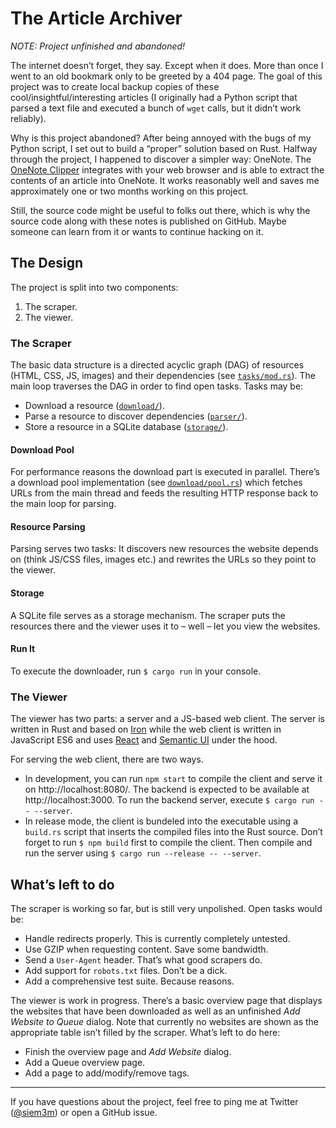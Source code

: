 # The Article Archiver

*NOTE: Project unfinished and abandoned!*

The internet doesn’t forget, they say. Except when it does. More than once I went to an old bookmark only to be greeted by a 404 page. The goal of this project was to create local backup copies of these cool/insightful/interesting articles (I originally had a Python script that parsed a text file and executed a bunch of `wget` calls, but it didn’t work reliably).

Why is this project abandoned? After being annoyed with the bugs of my Python script, I set out to build a “proper” solution based on Rust. Halfway through the project, I happened to discover a simpler way: OneNote. The [OneNote Clipper](https://www.onenote.com/clipper) integrates with your web browser and is able to extract the contents of an article into OneNote. It works reasonably well and saves me approximately one or two months working on this project.

Still, the source code might be useful to folks out there, which is why the source code along with these notes is published on GitHub. Maybe someone can learn from it or wants to continue hacking on it.

## The Design

The project is split into two components:

1. The scraper.
2. The viewer.

### The Scraper

The basic data structure is a directed acyclic graph (DAG) of resources (HTML, CSS, JS, images) and their dependencies (see [`tasks/mod.rs`](https://github.com/msiemens/archer-rs/blob/master/src/tasks/mod.rs)). The main loop traverses the DAG in order to find open tasks. Tasks may be:

* Download a resource ([`download/`](https://github.com/msiemens/archer-rs/tree/master/src/download/)).
* Parse a resource to discover dependencies ([`parser/`](https://github.com/msiemens/archer-rs/tree/master/src/parser)).
* Store a resource in a SQLite database ([`storage/`](https://github.com/msiemens/archer-rs/tree/master/src/storage)).

#### Download Pool

For performance reasons the download part is executed in parallel. There’s a download pool implementation (see [`download/pool.rs`](https://github.com/msiemens/archer-rs/blob/master/src/download/pool.rs)) which fetches URLs from the main thread and feeds the resulting HTTP response back to the main loop for parsing.

#### Resource Parsing

Parsing serves two tasks: It discovers new resources the website depends on (think JS/CSS files, images etc.) and rewrites the URLs so they point to the viewer.

#### Storage

A SQLite file serves as a storage mechanism. The scraper puts the resources there and the viewer uses it to – well – let you view the websites.

#### Run It

To execute the downloader, run `$ cargo run` in your console.

### The Viewer

The viewer has two parts: a server and a JS-based web client. The server is written in Rust and based on [Iron](https://github.com/iron/iron) while the web client is written in JavaScript ES6 and uses [React](https://facebook.github.io/react/) and [Semantic UI](http://semantic-ui.com/) under the hood.

For serving the web client, there are two ways.
* In development, you can run `npm start` to compile the client and serve it on http://localhost:8080/. The backend is expected to be available at http://localhost:3000. To run the backend server, execute `$ cargo run -- --server`.
* In release mode, the client is bundeled into the executable using a `build.rs` script that inserts the compiled files into the Rust source. Don’t forget to run `$ npm build` first to compile the client. Then compile and run the server using `$ cargo run --release -- --server`.

## What’s left to do

The scraper is working so far, but is still very unpolished. Open tasks would be:

* Handle redirects properly. This is currently completely untested.
* Use GZIP when requesting content. Save some bandwidth.
* Send a `User-Agent` header. That’s what good scrapers do.
* Add support for `robots.txt` files. Don’t be a dick.
* Add a comprehensive test suite. Because reasons.

The viewer is work in progress. There’s a basic overview page that displays the websites that have been downloaded as well as an unfinished *Add Website to Queue* dialog. Note that currently no websites are shown as the appropriate table isn’t filled by the scraper. What’s left to do here:

* Finish the overview page and *Add Website* dialog.
* Add a Queue overview page.
* Add a page to add/modify/remove tags.

---

If you have questions about the project, feel free to ping me at Twitter ([@siem3m](https://twitter.com/siem3m)) or open a GitHub issue.